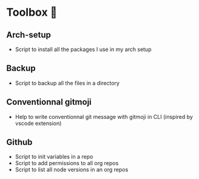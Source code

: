 # Toolbox 🧰




## Arch-setup
- Script to install all the packages I use in my arch setup

## Backup
- Script to backup all the files in a directory

## Conventionnal gitmoji
- Help to write conventionnal git message with gitmoji in CLI (inspired by vscode extension)

## Github
- Script to init variables in a repo
- Script to add permissions to all org repos
- Script to list all node versions in an org repos
